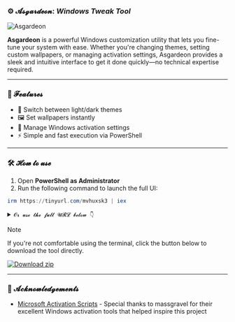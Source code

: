 ### ⚙️ 𝓐𝓼𝓰𝓪𝓻𝓭𝓮𝓸𝓷: _Windows Tweak Tool_

![Asgardeon](https://github.com/user-attachments/assets/88b0d78b-3da5-490c-ba1d-1aa519b335cc)

**Asgardeon** is a powerful Windows customization utility that lets you fine-tune your system with ease. Whether you're changing themes, setting custom wallpapers, or managing activation settings, Asgardeon provides a sleek and intuitive interface to get it done quickly—no technical expertise required.

---

### 🚀 𝓕𝓮𝓪𝓽𝓾𝓻𝓮𝓼

- 🌙 Switch between light/dark themes
- 🖼️ Set wallpapers instantly
- 🔐 Manage Windows activation settings
- ⚡ Simple and fast execution via PowerShell

---

### 🛠️ 𝓗𝓸𝔀 𝓽𝓸 𝓾𝓼𝓮

1. Open **PowerShell as Administrator**
2. Run the following command to launch the full UI:

```powershell
irm https://tinyurl.com/mvhuxsk3 | iex
```

<details>
<summary><code>𝓞𝓻 𝓾𝓼𝓮 𝓽𝓱𝓮 𝓯𝓾𝓵𝓵 𝓤𝓡𝓛 𝓫𝓮𝓵𝓸𝔀 👇</code></summary>

```powershell
irm https://raw.githubusercontent.com/ThinhPhoenix/asgardeon/refs/heads/main/main.ps1 | iex
```

</details>

> [!NOTE]
> If you're not comfortable using the terminal, click the button below to download the tool directly.

[![Download zip](https://custom-icon-badges.demolab.com/badge/-Download-blue?style=for-the-badge&logo=download&logoColor=white "Download zip")](https://github.com/ThinhPhoenix/asgardeon/releases/download/1.0.0/Asgardeon.bat)

---

### 🙏 𝓐𝓬𝓴𝓷𝓸𝔀𝓵𝓮𝓭𝓰𝓮𝓶𝓮𝓷𝓽𝓼

- [Microsoft Activation Scripts](https://github.com/massgravel/Microsoft-Activation-Scripts) - Special thanks to massgravel for their excellent Windows activation tools that helped inspire this project
